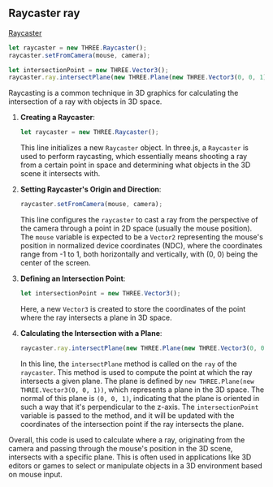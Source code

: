 ## Raycaster ray

[Raycaster](https://threejs.org/docs/#api/en/core/Raycaster)

```js
let raycaster = new THREE.Raycaster();
raycaster.setFromCamera(mouse, camera);

let intersectionPoint = new THREE.Vector3();
raycaster.ray.intersectPlane(new THREE.Plane(new THREE.Vector3(0, 0, 1)), intersectionPoint);
```

Raycasting is a common technique in 3D graphics for calculating the intersection of a ray with objects in 3D space.

1. **Creating a Raycaster**:

   ```javascript
   let raycaster = new THREE.Raycaster();
   ```

   This line initializes a new `Raycaster` object. In three.js, a `Raycaster` is used to perform raycasting, which essentially means shooting a ray from a certain point in space and determining what objects in the 3D scene it intersects with.

2. **Setting Raycaster's Origin and Direction**:

   ```javascript
   raycaster.setFromCamera(mouse, camera);
   ```

   This line configures the `raycaster` to cast a ray from the perspective of the camera through a point in 2D space (usually the mouse position). The `mouse` variable is expected to be a `Vector2` representing the mouse's position in normalized device coordinates (NDC), where the coordinates range from -1 to 1, both horizontally and vertically, with (0, 0) being the center of the screen.

3. **Defining an Intersection Point**:

   ```javascript
   let intersectionPoint = new THREE.Vector3();
   ```

   Here, a new `Vector3` is created to store the coordinates of the point where the ray intersects a plane in 3D space. 

4. **Calculating the Intersection with a Plane**:

   ```javascript
   raycaster.ray.intersectPlane(new THREE.Plane(new THREE.Vector3(0, 0, 1)), intersectionPoint);
   ```

   In this line, the `intersectPlane` method is called on the `ray` of the `raycaster`. This method is used to compute the point at which the ray intersects a given plane. The plane is defined by `new THREE.Plane(new THREE.Vector3(0, 0, 1))`, which represents a plane in the 3D space. The normal of this plane is `(0, 0, 1)`, indicating that the plane is oriented in such a way that it's perpendicular to the z-axis. The `intersectionPoint` variable is passed to the method, and it will be updated with the coordinates of the intersection point if the ray intersects the plane.

Overall, this code is used to calculate where a ray, originating from the camera and passing through the mouse's position in the 3D scene, intersects with a specific plane. This is often used in applications like 3D editors or games to select or manipulate objects in a 3D environment based on mouse input.

<br>
